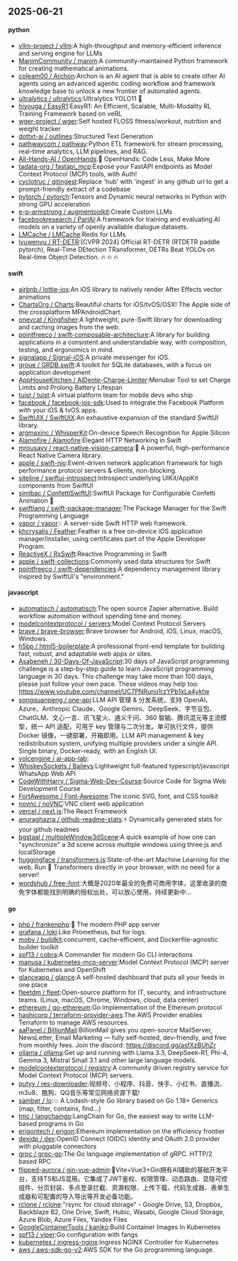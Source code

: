 ## 2025-06-21

#### python
* [vllm-project / vllm](https://github.com/vllm-project/vllm):A high-throughput and memory-efficient inference and serving engine for LLMs
* [ManimCommunity / manim](https://github.com/ManimCommunity/manim):A community-maintained Python framework for creating mathematical animations.
* [coleam00 / Archon](https://github.com/coleam00/Archon):Archon is an AI agent that is able to create other AI agents using an advanced agentic coding workflow and framework knowledge base to unlock a new frontier of automated agents.
* [ultralytics / ultralytics](https://github.com/ultralytics/ultralytics):Ultralytics YOLO11 🚀
* [hiyouga / EasyR1](https://github.com/hiyouga/EasyR1):EasyR1: An Efficient, Scalable, Multi-Modality RL Training Framework based on veRL
* [wger-project / wger](https://github.com/wger-project/wger):Self hosted FLOSS fitness/workout, nutrition and weight tracker
* [dottxt-ai / outlines](https://github.com/dottxt-ai/outlines):Structured Text Generation
* [pathwaycom / pathway](https://github.com/pathwaycom/pathway):Python ETL framework for stream processing, real-time analytics, LLM pipelines, and RAG.
* [All-Hands-AI / OpenHands](https://github.com/All-Hands-AI/OpenHands):🙌 OpenHands: Code Less, Make More
* [tadata-org / fastapi_mcp](https://github.com/tadata-org/fastapi_mcp):Expose your FastAPI endpoints as Model Context Protocol (MCP) tools, with Auth!
* [cyclotruc / gitingest](https://github.com/cyclotruc/gitingest):Replace 'hub' with 'ingest' in any github url to get a prompt-friendly extract of a codebase
* [pytorch / pytorch](https://github.com/pytorch/pytorch):Tensors and Dynamic neural networks in Python with strong GPU acceleration
* [e-p-armstrong / augmentoolkit](https://github.com/e-p-armstrong/augmentoolkit):Create Custom LLMs
* [facebookresearch / ParlAI](https://github.com/facebookresearch/ParlAI):A framework for training and evaluating AI models on a variety of openly available dialogue datasets.
* [LMCache / LMCache](https://github.com/LMCache/LMCache):Redis for LLMs
* [lyuwenyu / RT-DETR](https://github.com/lyuwenyu/RT-DETR):[CVPR 2024] Official RT-DETR (RTDETR paddle pytorch), Real-Time DEtection TRansformer, DETRs Beat YOLOs on Real-time Object Detection. 🔥 🔥 🔥

#### swift
* [airbnb / lottie-ios](https://github.com/airbnb/lottie-ios):An iOS library to natively render After Effects vector animations
* [ChartsOrg / Charts](https://github.com/ChartsOrg/Charts):Beautiful charts for iOS/tvOS/OSX! The Apple side of the crossplatform MPAndroidChart.
* [onevcat / Kingfisher](https://github.com/onevcat/Kingfisher):A lightweight, pure-Swift library for downloading and caching images from the web.
* [pointfreeco / swift-composable-architecture](https://github.com/pointfreeco/swift-composable-architecture):A library for building applications in a consistent and understandable way, with composition, testing, and ergonomics in mind.
* [signalapp / Signal-iOS](https://github.com/signalapp/Signal-iOS):A private messenger for iOS.
* [groue / GRDB.swift](https://github.com/groue/GRDB.swift):A toolkit for SQLite databases, with a focus on application development
* [AppHouseKitchen / AlDente-Charge-Limiter](https://github.com/AppHouseKitchen/AlDente-Charge-Limiter):Menubar Tool to set Charge Limits and Prolong Battery Lifespan
* [tuist / tuist](https://github.com/tuist/tuist):A virtual platform team for mobile devs who ship
* [facebook / facebook-ios-sdk](https://github.com/facebook/facebook-ios-sdk):Used to integrate the Facebook Platform with your iOS & tvOS apps.
* [SwiftUIX / SwiftUIX](https://github.com/SwiftUIX/SwiftUIX):An exhaustive expansion of the standard SwiftUI library.
* [argmaxinc / WhisperKit](https://github.com/argmaxinc/WhisperKit):On-device Speech Recognition for Apple Silicon
* [Alamofire / Alamofire](https://github.com/Alamofire/Alamofire):Elegant HTTP Networking in Swift
* [mrousavy / react-native-vision-camera](https://github.com/mrousavy/react-native-vision-camera):📸 A powerful, high-performance React Native Camera library.
* [apple / swift-nio](https://github.com/apple/swift-nio):Event-driven network application framework for high performance protocol servers & clients, non-blocking.
* [siteline / swiftui-introspect](https://github.com/siteline/swiftui-introspect):Introspect underlying UIKit/AppKit components from SwiftUI
* [simibac / ConfettiSwiftUI](https://github.com/simibac/ConfettiSwiftUI):SwiftUI Package for Configurable Confetti Animation 🎉
* [swiftlang / swift-package-manager](https://github.com/swiftlang/swift-package-manager):The Package Manager for the Swift Programming Language
* [vapor / vapor](https://github.com/vapor/vapor):💧 A server-side Swift HTTP web framework.
* [khcrysalis / Feather](https://github.com/khcrysalis/Feather):Feather is a free on-device iOS application manager/installer, using certificates part of the Apple Developer Program.
* [ReactiveX / RxSwift](https://github.com/ReactiveX/RxSwift):Reactive Programming in Swift
* [apple / swift-collections](https://github.com/apple/swift-collections):Commonly used data structures for Swift
* [pointfreeco / swift-dependencies](https://github.com/pointfreeco/swift-dependencies):A dependency management library inspired by SwiftUI's "environment."

#### javascript
* [automatisch / automatisch](https://github.com/automatisch/automatisch):The open source Zapier alternative. Build workflow automation without spending time and money.
* [modelcontextprotocol / servers](https://github.com/modelcontextprotocol/servers):Model Context Protocol Servers
* [brave / brave-browser](https://github.com/brave/brave-browser):Brave browser for Android, iOS, Linux, macOS, Windows.
* [h5bp / html5-boilerplate](https://github.com/h5bp/html5-boilerplate):A professional front-end template for building fast, robust, and adaptable web apps or sites.
* [Asabeneh / 30-Days-Of-JavaScript](https://github.com/Asabeneh/30-Days-Of-JavaScript):30 days of JavaScript programming challenge is a step-by-step guide to learn JavaScript programming language in 30 days. This challenge may take more than 100 days, please just follow your own pace. These videos may help too: https://www.youtube.com/channel/UC7PNRuno1rzYPb1xLa4yktw
* [songquanpeng / one-api](https://github.com/songquanpeng/one-api):LLM API 管理 & 分发系统，支持 OpenAI、Azure、Anthropic Claude、Google Gemini、DeepSeek、字节豆包、ChatGLM、文心一言、讯飞星火、通义千问、360 智脑、腾讯混元等主流模型，统一 API 适配，可用于 key 管理与二次分发。单可执行文件，提供 Docker 镜像，一键部署，开箱即用。LLM API management & key redistribution system, unifying multiple providers under a single API. Single binary, Docker-ready, with an English UI.
* [volcengine / ai-app-lab](https://github.com/volcengine/ai-app-lab):
* [WhiskeySockets / Baileys](https://github.com/WhiskeySockets/Baileys):Lightweight full-featured typescript/javascript WhatsApp Web API
* [CodeWithHarry / Sigma-Web-Dev-Course](https://github.com/CodeWithHarry/Sigma-Web-Dev-Course):Source Code for Sigma Web Development Course
* [FortAwesome / Font-Awesome](https://github.com/FortAwesome/Font-Awesome):The iconic SVG, font, and CSS toolkit
* [novnc / noVNC](https://github.com/novnc/noVNC):VNC client web application
* [vercel / next.js](https://github.com/vercel/next.js):The React Framework
* [anuraghazra / github-readme-stats](https://github.com/anuraghazra/github-readme-stats):⚡ Dynamically generated stats for your github readmes
* [bgstaal / multipleWindow3dScene](https://github.com/bgstaal/multipleWindow3dScene):A quick example of how one can "synchronize" a 3d scene across multiple windows using three.js and localStorage
* [huggingface / transformers.js](https://github.com/huggingface/transformers.js):State-of-the-art Machine Learning for the web. Run 🤗 Transformers directly in your browser, with no need for a server!
* [wordshub / free-font](https://github.com/wordshub/free-font):大概是2020年最全的免费可商用字体，这里收录的商免字体都能找到明确的授权出处，可以放心使用，持续更新中...

#### go
* [php / frankenphp](https://github.com/php/frankenphp):🧟 The modern PHP app server
* [grafana / loki](https://github.com/grafana/loki):Like Prometheus, but for logs.
* [moby / buildkit](https://github.com/moby/buildkit):concurrent, cache-efficient, and Dockerfile-agnostic builder toolkit
* [spf13 / cobra](https://github.com/spf13/cobra):A Commander for modern Go CLI interactions
* [manusa / kubernetes-mcp-server](https://github.com/manusa/kubernetes-mcp-server):Model Context Protocol (MCP) server for Kubernetes and OpenShift
* [glanceapp / glance](https://github.com/glanceapp/glance):A self-hosted dashboard that puts all your feeds in one place
* [fleetdm / fleet](https://github.com/fleetdm/fleet):Open-source platform for IT, security, and infrastructure teams. (Linux, macOS, Chrome, Windows, cloud, data center)
* [ethereum / go-ethereum](https://github.com/ethereum/go-ethereum):Go implementation of the Ethereum protocol
* [hashicorp / terraform-provider-aws](https://github.com/hashicorp/terraform-provider-aws):The AWS Provider enables Terraform to manage AWS resources.
* [aaPanel / BillionMail](https://github.com/aaPanel/BillionMail):BillionMail gives you open-source MailServer, NewsLetter, Email Marketing — fully self-hosted, dev-friendly, and free from monthly fees. Join the discord: https://discord.gg/asfXzBUhZr
* [ollama / ollama](https://github.com/ollama/ollama):Get up and running with Llama 3.3, DeepSeek-R1, Phi-4, Gemma 3, Mistral Small 3.1 and other large language models.
* [modelcontextprotocol / registry](https://github.com/modelcontextprotocol/registry):A community driven registry service for Model Context Protocol (MCP) servers.
* [putyy / res-downloader](https://github.com/putyy/res-downloader):视频号、小程序、抖音、快手、小红书、直播流、m3u8、酷狗、QQ音乐等常见网络资源下载!
* [samber / lo](https://github.com/samber/lo):💥 A Lodash-style Go library based on Go 1.18+ Generics (map, filter, contains, find...)
* [tmc / langchaingo](https://github.com/tmc/langchaingo):LangChain for Go, the easiest way to write LLM-based programs in Go
* [erigontech / erigon](https://github.com/erigontech/erigon):Ethereum implementation on the efficiency frontier
* [dexidp / dex](https://github.com/dexidp/dex):OpenID Connect (OIDC) identity and OAuth 2.0 provider with pluggable connectors
* [grpc / grpc-go](https://github.com/grpc/grpc-go):The Go language implementation of gRPC. HTTP/2 based RPC
* [flipped-aurora / gin-vue-admin](https://github.com/flipped-aurora/gin-vue-admin):🚀Vite+Vue3+Gin拥有AI辅助的基础开发平台，支持TS和JS混用。它集成了JWT鉴权、权限管理、动态路由、显隐可控组件、分页封装、多点登录拦截、资源权限、上传下载、代码生成器、表单生成器和可配置的导入导出等开发必备功能。
* [rclone / rclone](https://github.com/rclone/rclone):"rsync for cloud storage" - Google Drive, S3, Dropbox, Backblaze B2, One Drive, Swift, Hubic, Wasabi, Google Cloud Storage, Azure Blob, Azure Files, Yandex Files
* [GoogleContainerTools / kaniko](https://github.com/GoogleContainerTools/kaniko):Build Container Images In Kubernetes
* [spf13 / viper](https://github.com/spf13/viper):Go configuration with fangs
* [kubernetes / ingress-nginx](https://github.com/kubernetes/ingress-nginx):Ingress NGINX Controller for Kubernetes
* [aws / aws-sdk-go-v2](https://github.com/aws/aws-sdk-go-v2):AWS SDK for the Go programming language.
